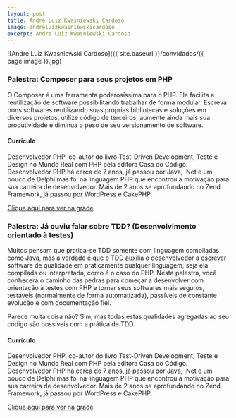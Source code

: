 ```yaml
---
layout: post
title: Andre Luiz Kwasniewski Cardoso
image: andreluizkwasniewskicardoso
excerpt: Andre Luiz Kwasniewski Cardoso
---
```

![Andre Luiz Kwasniewski Cardoso]({{ site.baseurl }}/convidados/{{ page.image }}.jpg)


### Palestra: Composer para seus projetos em PHP

O Composer é uma ferramenta poderosíssima para o PHP. Ele facilita a reutilização de software possibilitando trabalhar de forma modular. Escreva bons softwares reutilizando suas próprias bibliotecas e soluções em diversos projetos, utilize código de terceiros, aumente ainda mais sua produtividade e diminua o peso de seu versionamento de software.

#### Currículo
Desenvolvedor PHP, co-autor do livro Test-Driven Development, Teste e Design no Mundo Real com PHP pela editora Casa do Código.
 Desenvolvedor PHP há cerca de 7 anos, já passou por Java, .Net e um pouco de Delphi mas foi na linguagem PHP que encontrou a motivação para sua carreira de desenvolvedor. Mais de 2 anos se aprofundando no Zend Framework, já passou por WordPress e CakePHP.

[Clique aqui para ver na grade](http://sistema.ftsl.org.br/ftsl9/grade/detail.html?pid=189)

### Palestra: Já ouviu falar sobre TDD? (Desenvolvimento orientado à testes)

Muitos pensam que pratica-se TDD somente com linguagem compiladas como Java, mas a verdade é que o TDD auxilia o desenvolvedor a escrever software de qualidade em praticamente qualquer linguagem, seja ela compilada ou interpretada, como é o caso do PHP. Nesta palestra, você conhecerá o caminho das pedras para começar a desenvolver com orientação à testes com PHP e tornar seus softwares mais seguros, testáveis (normalmente de forma automatizada), passíveis de constante evolução e com documentação fiel. 
 
 Parece muita coisa não? Sim, mas todas estas qualidades agregadas ao seu código são possíveis com a prática de TDD. 

#### Currículo
Desenvolvedor PHP, co-autor do livro Test-Driven Development, Teste e Design no Mundo Real com PHP pela editora Casa do Código.
 Desenvolvedor PHP há cerca de 7 anos, já passou por Java, .Net e um pouco de Delphi mas foi na linguagem PHP que encontrou a motivação para sua carreira de desenvolvedor. Mais de 2 anos se aprofundando no Zend Framework, já passou por WordPress e CakePHP.

[Clique aqui para ver na grade](http://sistema.ftsl.org.br/ftsl9/grade/detail.html?pid=188)

